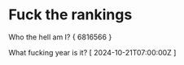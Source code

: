 # Fuck the rankings

Who the hell am I?
{ 6816566 }

What fucking year is it?
[ 2024-10-21T07:00:00Z ]
